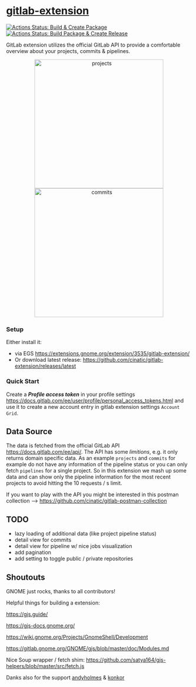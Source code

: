 # [gitlab-extension](https://extensions.gnome.org/extension/3535/gitlab-extension/)
[![Actions Status: Build & Create Package](https://github.com/cinatic/gitlab-extension/workflows/Build%20%26%20Create%20Package/badge.svg)](https://github.com/cinatic/gitlab-extension/actions?query=workflow%3A"Build+&+Create+Package")
[![Actions Status: Build Package & Create Release](https://github.com/cinatic/gitlab-extension/workflows/Build%20Package%20%26%20Create%20Release/badge.svg)](https://github.com/cinatic/gitlab-extension/actions?query=workflow%3A"Build+Package+&+Create+Release")

GitLab extension utilizes the official GitLab API to provide a comfortable overview about your projects, 
commits & pipelines.

<p align="middle">
<img alt="projects" src="https://github.com/cinatic/gitlab-extension/raw/master/images/projects.png" width="350">
<img alt="commits" src="https://github.com/cinatic/gitlab-extension/raw/master/images/commits.png" width="350">
</p>

### Setup
Either install it: 
- via EGS https://extensions.gnome.org/extension/3535/gitlab-extension/
- Or download latest release: https://github.com/cinatic/gitlab-extension/releases/latest

### Quick Start
Create a ***Profile access token*** in your profile settings https://docs.gitlab.com/ee/user/profile/personal_access_tokens.html 
and use it to create a new account entry in gitlab extension settings `Account Grid`.


## Data Source
The data is fetched from the official GitLab API https://docs.gitlab.com/ee/api/. 
The API has some *limitions*, e.g. it only returns domain specific data. 
As an example `projects` and `commits` for example do not have any information of the pipeline status or you
can only fetch `pipelines` for a single project. So in this extension we mash up some data and can show only 
the pipeline information for the most recent projects to avoid hitting the 10 requests / s limit.

If you want to play with the API you might be interested in this postman collection --> https://github.com/cinatic/gitlab-postman-collection

## TODO

- lazy loading of additional data (like project pipeline status)
- detail view for commits
- detail view for pipeline w/ nice jobs visualization
- add pagination
- add setting to toggle public / private repositories

## Shoutouts

GNOME just rocks, thanks to all contributors!

Helpful things for building a extension:

https://gjs.guide/

https://gjs-docs.gnome.org/

https://wiki.gnome.org/Projects/GnomeShell/Development

https://gitlab.gnome.org/GNOME/gjs/blob/master/doc/Modules.md

Nice Soup wrapper / fetch shim:
https://github.com/satya164/gjs-helpers/blob/master/src/fetch.js

Danks also for the support [andyholmes](https://github.com/andyholmes) & [konkor](https://github.com/konkor)
